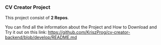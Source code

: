 ### CV Creator Project

This project consist of <b>2 Repos</b>.

You can find all the information about the Project and
How to Download and Try it out on this link:
https://github.com/KriszProg/cv-creator-backend/blob/develop/README.md
